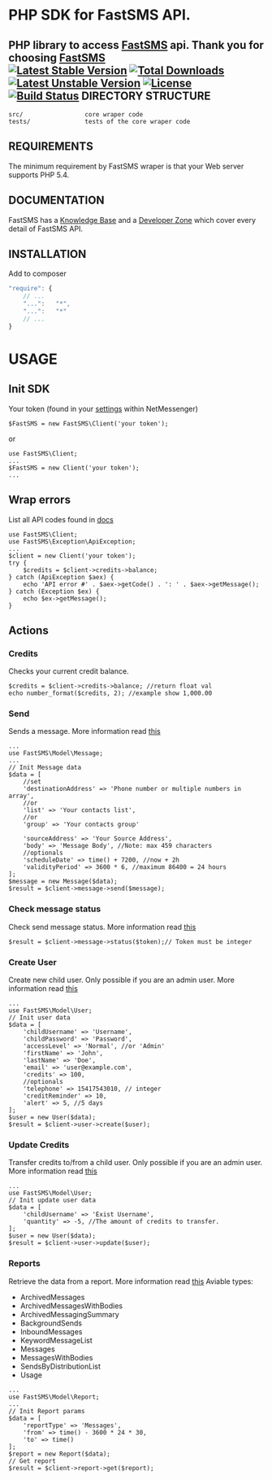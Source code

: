 PHP SDK for FastSMS API.
===========================
PHP library to access [FastSMS](http://www.fastsms.co.uk/) api.
Thank you for choosing [FastSMS](http://www.fastsms.co.uk/)<br/>
[![Latest Stable Version](https://poser.pugx.org/netsecrets/fastsms/v/stable)](https://packagist.org/packages/netsecrets/fastsms)
[![Total Downloads](https://poser.pugx.org/netsecrets/fastsms/downloads)](https://packagist.org/packages/netsecrets/fastsms)
[![Latest Unstable Version](https://poser.pugx.org/netsecrets/fastsms/v/unstable)](https://packagist.org/packages/netsecrets/fastsms)
[![License](https://poser.pugx.org/netsecrets/fastsms/license)](https://packagist.org/packages/netsecrets/fastsms)
[![Build Status](https://travis-ci.org/LEZGROLLC/FastSMS-PHP-SDK.svg)](https://travis-ci.org/LEZGROLLC/FastSMS-PHP-SDK)
DIRECTORY STRUCTURE
-------------------

```
src/                 core wraper code
tests/               tests of the core wraper code
```

REQUIREMENTS
------------

The minimum requirement by FastSMS wraper is that your Web server supports PHP 5.4.

DOCUMENTATION
-------------
FastSMS has a [Knowledge Base](http://support.fastsms.co.uk/knowledgebase/) and 
a [Developer Zone](http://support.fastsms.co.uk/knowledgebase/category/developer-zone/) which cover every detail of FastSMS API.

INSTALLATION
-------------
Add to composer
```js
"require": {
    // ...
    "...":   "*",
    "...":   "*"
    // ...
}
```

USAGE
=============
Init SDK
-------------
Your token (found in your [settings](https://my.fastsms.co.uk/account/settings) within NetMessenger)
```
$FastSMS = new FastSMS\Client('your token');
```
or
```
use FastSMS\Client;
...
$FastSMS = new Client('your token');
...
```

Wrap errors
-------------
List all API codes found in [docs](http://support.fastsms.co.uk/knowledgebase/http-documentation/#ErrorCodes)
```
use FastSMS\Client;
use FastSMS\Exception\ApiException;
...
$client = new Client('your token');
try {
    $credits = $client->credits->balance;
} catch (ApiException $aex) {
    echo 'API error #' . $aex->getCode() . ': ' . $aex->getMessage();
} catch (Exception $ex) {
    echo $ex->getMessage();
}
```

Actions
-------------
### Credits
Checks your current credit balance.
```
$credits = $client->credits->balance; //return float val
echo number_format($credits, 2); //example show 1,000.00
```

### Send
Sends a message. More information read [this](http://support.fastsms.co.uk/knowledgebase/http-documentation/#SendMessage)
```
...
use FastSMS\Model\Message;
...
// Init Message data
$data = [
    //set
    'destinationAddress' => 'Phone number or multiple numbers in array',
    //or
    'list' => 'Your contacts list',
    //or
    'group' => 'Your contacts group'

    'sourceAddress' => 'Your Source Address',
    'body' => 'Message Body', //Note: max 459 characters
    //optionals
    'scheduleDate' => time() + 7200, //now + 2h
    'validityPeriod' => 3600 * 6, //maximum 86400 = 24 hours
];
$message = new Message($data);
$result = $client->message->send($message);
```

### Check message status
Check send message status. More information read [this](http://support.fastsms.co.uk/knowledgebase/http-documentation/#CheckMessageStatus)
```
$result = $client->message->status($token);// Token must be integer
```

### Create User
Create new child user. Only possible if you are an admin user. More information read [this](http://support.fastsms.co.uk/knowledgebase/http-documentation/#CreateUser)
```
...
use FastSMS\Model\User;
// Init user data
$data = [
    'childUsername' => 'Username',
    'childPassword' => 'Password',
    'accessLevel' => 'Normal', //or 'Admin'
    'firstName' => 'John',
    'lastName' => 'Doe',
    'email' => 'user@example.com',
    'credits' => 100,
    //optionals
    'telephone' => 15417543010, // integer
    'creditReminder' => 10,
    'alert' => 5, //5 days
];
$user = new User($data);
$result = $client->user->create($user);
```

### Update Credits
Transfer credits to/from a child user. Only possible if you are an admin user. More information read [this](http://support.fastsms.co.uk/knowledgebase/http-documentation/#UpdateCredits)
```
...
use FastSMS\Model\User;
// Init update user data
$data = [
    'childUsername' => 'Exist Username',
    'quantity' => -5, //The amount of credits to transfer.
];
$user = new User($data);
$result = $client->user->update($user);
```

### Reports
Retrieve the data from a report. More information read [this](http://support.fastsms.co.uk/knowledgebase/http-documentation/#Reports)
Aviable types:
- ArchivedMessages
- ArchivedMessagesWithBodies
- ArchivedMessagingSummary
- BackgroundSends
- InboundMessages
- KeywordMessageList
- Messages
- MessagesWithBodies
- SendsByDistributionList
- Usage
```
...
use FastSMS\Model\Report;
...
// Init Report params
$data = [
    'reportType' => 'Messages',
    'from' => time() - 3600 * 24 * 30,
    'to' => time()
];
$report = new Report($data);
// Get report
$result = $client->report->get($report);
```